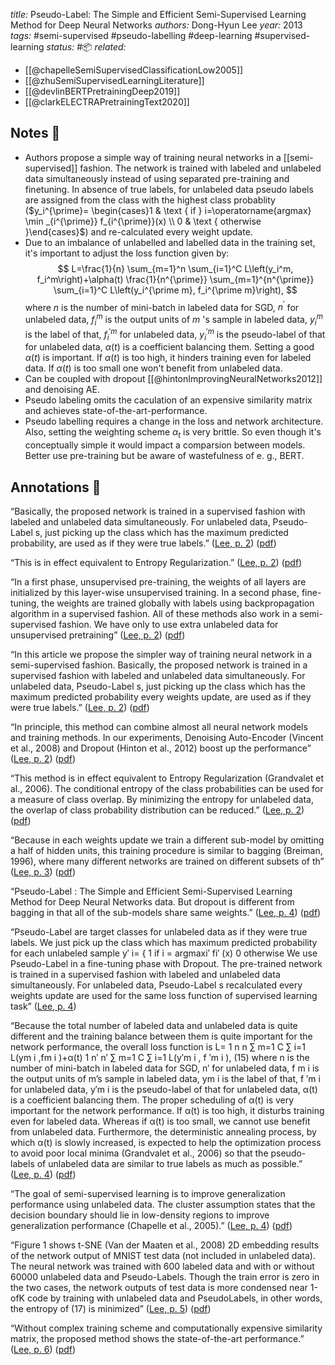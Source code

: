 *title:* Pseudo-Label: The Simple and Efficient Semi-Supervised Learning Method for Deep Neural Networks
*authors:* Dong-Hyun Lee
*year:* 2013
*tags:* #semi-supervised #pseudo-labelling #deep-learning #supervised-learning 
*status:* #📦 
*related:*
- [[@chapelleSemiSupervisedClassificationLow2005]]
- [[@zhuSemiSupervisedLearningLiterature]]
- [[@devlinBERTPretrainingDeep2019]]
- [[@clarkELECTRAPretrainingText2020]]

## Notes 📍
- Authors propose a simple way of training neural networks in a [[semi-supervised]] fashion. The network is trained with labeled and unlabeled data simultaneously instead of using separated pre-training and finetuning. In absence of true labels, for unlabeled data pseudo labels are assigned from the class with the highest class probablity ($y_i^{\prime}= \begin{cases}1 & \text { if } i=\operatorname{argmax} \min _{i^{\prime}} f_{i^{\prime}}(x) \\ 0 & \text { otherwise }\end{cases}$) and re-calculated every weight update.
- Due to an imbalance of unlabelled and labelled data in the training set, it's important to adjust the loss function given by:
$$
L=\frac{1}{n} \sum_{m=1}^n \sum_{i=1}^C L\left(y_i^m, f_i^m\right)+\alpha(t) \frac{1}{n^{\prime}} \sum_{m=1}^{n^{\prime}} \sum_{i=1}^C L\left(y_i^{\prime m}, f_i^{\prime m}\right),
$$
	where $n$ is the number of mini-batch in labeled data for SGD, $n^{\prime}$ for unlabeled data, $f_i^m$ is the output units of $m$ 's sample in labeled data, $y_i^m$ is the label of that, $f_i^{\prime m}$ for unlabeled data, $y_i^{\prime m}$ is the pseudo-label of that for unlabeled data, $\alpha(t)$ is a coefficient balancing them.
	Setting a good $\alpha(t)$ is important. If $\alpha(t)$ is too high, it hinders training even for labeled data. If $\alpha(t)$ is too small one won't benefit from unlabeled data.
- Can be coupled with dropout [[@hintonImprovingNeuralNetworks2012]] and denoising AE.
- Pseudo labeling omits the caculation of an expensive similarity matrix and achieves state-of-the-art-performance.
- Pseudo labelling requires a change in the loss and network architecture. Also, setting the weighting scheme $\alpha_{t}$ is very brittle.  So even though it's conceptually simple it would impact a comparsion between models. Better use pre-training but be aware of wastefulness of e. g., BERT.

## Annotations 📖

“Basically, the proposed network is trained in a supervised fashion with labeled and unlabeled data simultaneously. For unlabeled data, Pseudo-Label s, just picking up the class which has the maximum predicted probability, are used as if they were true labels.” ([Lee, p. 2](zotero://select/library/items/7QE4ZTFQ)) ([pdf](zotero://open-pdf/library/items/MTK4LZKA?page=2&annotation=B9LRSNJP))

“This is in effect equivalent to Entropy Regularization.” ([Lee, p. 2](zotero://select/library/items/7QE4ZTFQ)) ([pdf](zotero://open-pdf/library/items/MTK4LZKA?page=2&annotation=A3IA8ZG6))

“In a first phase, unsupervised pre-training, the weights of all layers are initialized by this layer-wise unsupervised training. In a second phase, fine-tuning, the weights are trained globally with labels using backpropagation algorithm in a supervised fashion. All of these methods also work in a semi-supervised fashion. We have only to use extra unlabeled data for unsupervised pretraining” ([Lee, p. 2](zotero://select/library/items/7QE4ZTFQ)) ([pdf](zotero://open-pdf/library/items/MTK4LZKA?page=2&annotation=98LJ6VTE))

“In this article we propose the simpler way of training neural network in a semi-supervised fashion. Basically, the proposed network is trained in a supervised fashion with labeled and unlabeled data simultaneously. For unlabeled data, Pseudo-Label s, just picking up the class which has the maximum predicted probability every weights update, are used as if they were true labels.” ([Lee, p. 2](zotero://select/library/items/7QE4ZTFQ)) ([pdf](zotero://open-pdf/library/items/MTK4LZKA?page=2&annotation=QY5579XT))

“In principle, this method can combine almost all neural network models and training methods. In our experiments, Denoising Auto-Encoder (Vincent et al., 2008) and Dropout (Hinton et al., 2012) boost up the performance” ([Lee, p. 2](zotero://select/library/items/7QE4ZTFQ)) ([pdf](zotero://open-pdf/library/items/MTK4LZKA?page=2&annotation=78IY4EGR))

“This method is in effect equivalent to Entropy Regularization (Grandvalet et al., 2006). The conditional entropy of the class probabilities can be used for a measure of class overlap. By minimizing the entropy for unlabeled data, the overlap of class probability distribution can be reduced.” ([Lee, p. 2](zotero://select/library/items/7QE4ZTFQ)) ([pdf](zotero://open-pdf/library/items/MTK4LZKA?page=2&annotation=KURE3RBX))

“Because in each weights update we train a different sub-model by omitting a half of hidden units, this training procedure is similar to bagging (Breiman, 1996), where many different networks are trained on different subsets of th” ([Lee, p. 3](zotero://select/library/items/7QE4ZTFQ)) ([pdf](zotero://open-pdf/library/items/MTK4LZKA?page=3&annotation=SQKDR79X))

“Pseudo-Label : The Simple and Efficient Semi-Supervised Learning Method for Deep Neural Networks data. But dropout is different from bagging in that all of the sub-models share same weights.” ([Lee, p. 4](zotero://select/library/items/7QE4ZTFQ)) ([pdf](zotero://open-pdf/library/items/MTK4LZKA?page=4&annotation=2XJ4YAXU))

“Pseudo-Label are target classes for unlabeled data as if they were true labels. We just pick up the class which has maximum predicted probability for each unlabeled sample y′ i= { 1 if i = argmaxi′ fi′ (x) 0 otherwise We use Pseudo-Label in a fine-tuning phase with Dropout. The pre-trained network is trained in a supervised fashion with labeled and unlabeled data simultaneously. For unlabeled data, Pseudo-Label s recalculated every weights update are used for the same loss function of supervised learning task” ([Lee, p. 4](zotero://select/library/items/7QE4ZTFQ))

“Because the total number of labeled data and unlabeled data is quite different and the training balance between them is quite important for the network performance, the overall loss function is L= 1 n n ∑ m=1 C ∑ i=1 L(ym i ,fm i )+α(t) 1 n′ n′ ∑ m=1 C ∑ i=1 L(y′m i , f ′m i ), (15) where n is the number of mini-batch in labeled data for SGD, n′ for unlabeled data, f m i is the output units of m’s sample in labeled data, ym i is the label of that, f ′m i for unlabeled data, y′m i is the pseudo-label of that for unlabeled data, α(t) is a coefficient balancing them. The proper scheduling of α(t) is very important for the network performance. If α(t) is too high, it disturbs training even for labeled data. Whereas if α(t) is too small, we cannot use benefit from unlabeled data. Furthermore, the deterministic annealing process, by which α(t) is slowly increased, is expected to help the optimization process to avoid poor local minima (Grandvalet et al., 2006) so that the pseudo-labels of unlabeled data are similar to true labels as much as possible.” ([Lee, p. 4](zotero://select/library/items/7QE4ZTFQ)) ([pdf](zotero://open-pdf/library/items/MTK4LZKA?page=4&annotation=H5CRAJLQ))

“The goal of semi-supervised learning is to improve generalization performance using unlabeled data. The cluster assumption states that the decision boundary should lie in low-density regions to improve generalization performance (Chapelle et al., 2005).” ([Lee, p. 4](zotero://select/library/items/7QE4ZTFQ)) ([pdf](zotero://open-pdf/library/items/MTK4LZKA?page=4&annotation=PSMYFXRX))

“Figure 1 shows t-SNE (Van der Maaten et al., 2008) 2D embedding results of the network output of MNIST test data (not included in unlabeled data). The neural network was trained with 600 labeled data and with or without 60000 unlabeled data and Pseudo-Labels. Though the train error is zero in the two cases, the network outputs of test data is more condensed near 1-ofK code by training with unlabeled data and PseudoLabels, in other words, the entropy of (17) is minimized” ([Lee, p. 5](zotero://select/library/items/7QE4ZTFQ)) ([pdf](zotero://open-pdf/library/items/MTK4LZKA?page=5&annotation=4UDET5W5))

“Without complex training scheme and computationally expensive similarity matrix, the proposed method shows the state-of-the-art performance.” ([Lee, p. 6](zotero://select/library/items/7QE4ZTFQ)) ([pdf](zotero://open-pdf/library/items/MTK4LZKA?page=6&annotation=45S3NKJI))